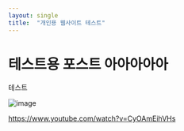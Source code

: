 ```yaml
---
layout: single
title:  "개인용 웹사이트 테스트"
---
```


# 테스트용 포스트 아아아아아

테스트

![image](https://i.namu.wiki/i/c4ydFYf2BImS4tC0LzQx1pshjXVEEW_J50m4i98yL1r-2twwNxchm_Sjnwzjwslysm10BG5YaZI1N6i77uBa9Q.webp) 

https://www.youtube.com/watch?v=CyOAmEihVHs
